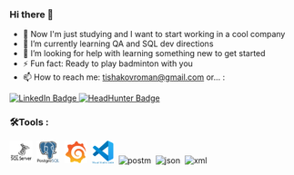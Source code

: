 ### Hi there 👋
- 🔭 Now I'm just studying and I want to start working in a cool company
- 🌱 I’m currently learning QA and SQL dev directions
- 🤔 I’m looking for help with learning something new to get started
- ⚡ Fun fact: Ready to play badminton with you 
- 📫 How to reach me: tishakovroman@gmail.com or... :
<a href="http://linkedin.com/in/faustbrw">
    <img src="https://img.shields.io/badge/LinkedIn-blue?style=for-the-badge&logo=linkedin&logoColor=white" alt="LinkedIn Badge"/>
  </a>
<a href="https://hh.ru/resume/04dcd992ff099c78a50039ed1f7944324e6137">
    <img src="https://img.shields.io/badge/hh.ru-red?style=for-the-badge&logo=headhunter&logoColor=white" alt="HeadHunter Badge"/>
  </a>

### :hammer_and_wrench:Tools :
<div>
<img src="https://github.com/devicons/devicon/blob/master/icons/microsoftsqlserver/microsoftsqlserver-plain-wordmark.svg"title="AWS" alt="MS-SQL" width="40" height="40"/>&nbsp;
<img src="https://github.com/devicons/devicon/blob/master/icons/postgresql/postgresql-original-wordmark.svg"title="AWS" alt="MS-SQL" width="40" height="40"/>&nbsp;
<img src="https://github.com/devicons/devicon/blob/master/icons/grafana/grafana-original.svg"title="AWS" alt="Graf" width="40" height="40"/>&nbsp;
<img src="https://github.com/devicons/devicon/blob/master/icons/vscode/vscode-original-wordmark.svg" title="AWS" alt="VS" width="40" height="40"/>&nbsp;
<img src="https://www.vectorlogo.zone/logos/getpostman/getpostman-icon.svg"title="AWS" alt="postm" width="40" height="40"/>&nbsp;
<img src="https://www.vectorlogo.zone/logos/json/json-icon.svg"title="AWS" alt="json" width="40" height="40"/>&nbsp;
<img src="https://www.vectorlogo.zone/logos/w3c_xml/w3c_xml-icon.svg"title="AWS" alt="xml" width="40" height="40"/>&nbsp;
</div>
